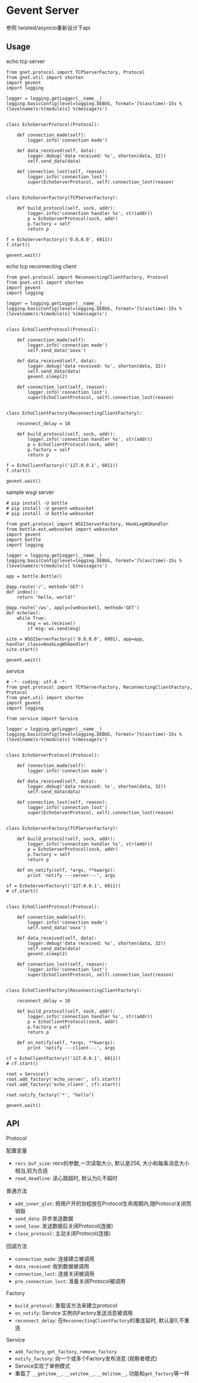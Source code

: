 # Gevent Server
参照 twisted/asyncio重新设计下api

Usage
--

echo tcp server
	
	from gnet.protocol import TCPServerFactory, Protocol
	from gnet.util import shorten
	import gevent
	import logging
	
	logger = logging.getLogger(__name__)
	logging.basicConfig(level=logging.DEBUG, format='[%(asctime)-15s %(levelname)s:%(module)s] %(message)s')
	
	
	class EchoServerProtocol(Protocol):
	
	    def connection_made(self):
	        logger.info('connection made')
	
	    def data_received(self, data):
	        logger.debug('data received: %s', shorten(data, 32))
            self.send_data(data)
	
	    def connection_lost(self, reason):
	        logger.info('connection lost')
	        super(EchoServerProtocol, self).connection_lost(reason)
	
	
	class EchoServerFactory(TCPServerFactory):
	
	    def build_protocol(self, sock, addr):
	        logger.info('connection handler %s', str(addr))
	        p = EchoServerProtocol(sock, addr)
	        p.factory = self
	        return p
	
	f = EchoServerFactory(('0.0.0.0', 6011))
	f.start()
	
	gevent.wait()

echo tcp reconnecting client

    from gnet.protocol import ReconnectingClientFactory, Protocol
    from gnet.util import shorten
    import gevent
    import logging
    
    logger = logging.getLogger(__name__)
    logging.basicConfig(level=logging.DEBUG, format='[%(asctime)-15s %(levelname)s:%(module)s] %(message)s')
    
    
    class EchoClientProtocol(Protocol):
    
        def connection_made(self):
            logger.info('connection made')
            self.send_data('ooxx')
    
        def data_received(self, data):
            logger.debug('data received: %s', shorten(data, 32))
            self.send_data(data)
            gevent.sleep(2)
    
        def connection_lost(self, reason):
            logger.info('connection lost')
            super(EchoClientProtocol, self).connection_lost(reason)
    
    
    class EchoClientFactory(ReconnectingClientFactory):
        
        reconnect_delay = 10
        
        def build_protocol(self, sock, addr):
            logger.info('connection handler %s', str(addr))
            p = EchoClientProtocol(sock, addr)
            p.factory = self
            return p
    
    f = EchoClientFactory(('127.0.0.1', 6011))
    f.start()
    
    gevent.wait()

sample wsgi server

    # pip install -U bottle
    # pip install -U gevent-websocket
    # pip install -U bottle-websocket

	from gnet.protocol import WSGIServerFactory, HookLogWSHandler
	from bottle.ext.websocket import websocket
	import gevent
	import bottle
	import logging
	
	logger = logging.getLogger(__name__)
	logging.basicConfig(level=logging.DEBUG, format='[%(asctime)-15s %(levelname)s:%(module)s] %(message)s')
	
	app = bottle.Bottle()
	
	@app.route('/', method='GET')
	def index():
	    return 'hello, world!'
	
	@app.route('/ws', apply=[websocket], method='GET')
	def echo(ws):
	    while True:
	        msg = ws.receive()
	        if msg: ws.send(msg)
	
	site = WSGIServerFactory(('0.0.0.0', 6001), app=app, handler_class=HookLogWSHandler)
	site.start()

	gevent.wait()


service

	# -*- coding: utf-8 -*-
	from gnet.protocol import TCPServerFactory, ReconnectingClientFactory, Protocol
	from gnet.util import shorten
	import gevent
	import logging
	
	from service import Service
	
	logger = logging.getLogger(__name__)
	logging.basicConfig(level=logging.DEBUG, format='[%(asctime)-15s %(levelname)s:%(module)s] %(message)s')
	
	
	class EchoServerProtocol(Protocol):
	
	    def connection_made(self):
	        logger.info('connection made')
	
	    def data_received(self, data):
	        logger.debug('data received: %s', shorten(data, 32))
	        self.send_data(data)
	
	    def connection_lost(self, reason):
	        logger.info('connection lost')
	        super(EchoServerProtocol, self).connection_lost(reason)
	
	
	class EchoServerFactory(TCPServerFactory):
	
	    def build_protocol(self, sock, addr):
	        logger.info('connection handler %s', str(addr))
	        p = EchoServerProtocol(sock, addr)
	        p.factory = self
	        return p
	    
	    def on_notify(self, *args, **kwargs):
	        print 'notify ---server---', args
	
	sf = EchoServerFactory(('127.0.0.1', 6011))
	# sf.start()
	
	
	class EchoClientProtocol(Protocol):
	
	    def connection_made(self):
	        logger.info('connection made')
	        self.send_data('ooxx')
	
	    def data_received(self, data):
	        logger.debug('data received: %s', shorten(data, 32))
	        self.send_data(data)
	        gevent.sleep(2)
	
	    def connection_lost(self, reason):
	        logger.info('connection lost')
	        super(EchoClientProtocol, self).connection_lost(reason)
	
	
	class EchoClientFactory(ReconnectingClientFactory):
	
	    reconnect_delay = 10
	
	    def build_protocol(self, sock, addr):
	        logger.info('connection handler %s', str(addr))
	        p = EchoClientProtocol(sock, addr)
	        p.factory = self
	        return p
	        
	    def on_notify(self, *args, **kwargs):
	        print 'notify ---client---', args
	
	cf = EchoClientFactory(('127.0.0.1', 6011))
	# cf.start()
	
	root = Service()
	root.add_factory('echo_server', sf).start()
	root.add_factory('echo_client', cf).start()
	
	root.notify_factory('*', "hello")
	
	gevent.wait()


API
--

Protocol

配置变量

- `recv_buf_size`: recv的参数,一次读取大小, 默认是256, 大小和每条消息大小相当,较为合适
- `read_deadline`: 读心跳超时, 默认为0,不超时

普通方法

- `add_inner_glet`: 把用户开的协程放在Protocol生命周期内,随Protocol关闭而销毁
- `send_data`: 异步发送数据
- `send_lose`: 发送数据后关闭Protocol(连接)
- `close_protocol`: 主动关闭Protocol(连接)

回调方法

- `connection_made`: 连接建立被调用
- `data_received`: 收到数据被调用
- `connection_lost`: 连接关闭被调用
- `pre_connection_lost`: 准备关闭Protocol被调用

Factory

- `build_protocol`: 重载该方法来建立protocol
- `on_notify`: Service 实例向Factory发送消息被调用
- `reconnect_delay`: 在`ReconnectingClientFactory`的重连延时, 默认是0,不重连

Service

- `add_factory`, `get_factory`, `remove_factory`
- `notify_factory`: 向一个或多个Factory发布消息 (观察者模式)
- Service实现了单例模式
- 重载了 `__getitem__`, `__setitem__`, `__delitem__`, 功能和`get_factory`等一样